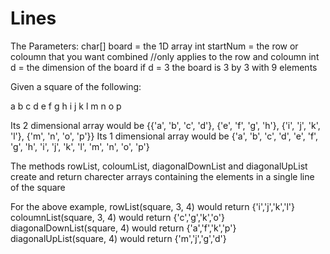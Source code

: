 # Lines

The Parameters:
char[] board = the 1D array 
int startNum = the row or coloumn that you want combined //only applies to the row and coloumn
int d = the dimension of the board if d = 3 the board is 3 by 3 with 9 elements

Given a square of the following:

a b c d 
e f g h
i j k l
m n o p

Its 2 dimensional array would be {{'a', 'b', 'c', 'd'}, {'e', 'f', 'g', 'h'}, {'i', 'j', 'k', 'l'}, {'m', 'n', 'o', 'p'}}
Its 1 dimensional array would be {'a', 'b', 'c', 'd', 'e', 'f', 'g', 'h', 'i', 'j', 'k', 'l', 'm', 'n', 'o', 'p'}

The methods rowList, coloumList, diagonalDownList and diagonalUpList create and return charecter arrays containing 
the elements in a single line of the square

For the above example,
rowList(square, 3, 4) would return  {'i','j','k','l'}
coloumnList(square, 3, 4) would return {'c','g','k','o'}
diagonalDownList(square, 4) would return {'a','f','k','p'}
diagonalUpList(square, 4) would return {'m','j','g','d'}
